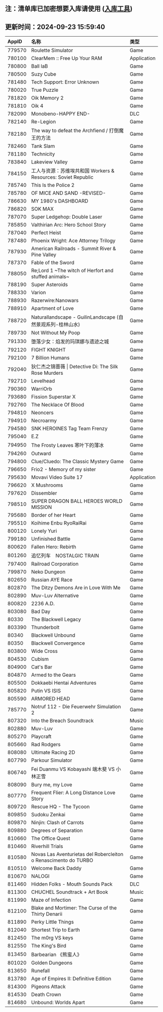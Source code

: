 ## 注：清单库已加密想要入库请使用 ([入库工具](https://github.com/BlankTMing/ManifestAutoUpdate/releases))

## 更新时间：2024-09-23 15:59:40
| AppID | 名称 | 类型  |
| :-------------------- | :----------------------------- | :----------- |
| 779570 | Roulette Simulator| Game |
| 780100 | ClearMem :: Free Up Your RAM| Application |
| 780800 | Ball laB| Game |
| 780500 | Suzy Cube| Game |
| 781480 | Tech Support: Error Unknown| Game |
| 780020 | True Puzzle| Game |
| 781820 | Oik Memory 2| Game |
| 781810 | Oik 4| Game |
| 782090 | Monobeno-HAPPY END-| DLC |
| 782140 | Re-Legion| Game |
| 782180 | The way to defeat the Archfiend / 打倒魔王的方法| Game |
| 782460 | Tank Slam| Game |
| 781180 | Technicity| Game |
| 783840 | Lakeview Valley| Game |
| 784150 | 工人与资源：苏维埃共和国 Workers & Resources: Soviet Republic| Game |
| 785740 | This Is the Police 2| Game |
| 785780 | OF MICE AND SAND -REVISED-| Game |
| 786630 | MY 1980's DASHBOARD| Game |
| 786820 | SOK MAX| Game |
| 787070 | Super Ledgehop: Double Laser| Game |
| 785850 | Valthirian Arc: Hero School Story| Game |
| 787040 | Perfect Heist| Game |
| 787480 | Phoenix Wright: Ace Attorney Trilogy| Game |
| 787930 | American Railroads - Summit River & Pine Valley| Game |
| 787370 | Fable of the Sword| Game |
| 788050 | Re;Lord 1 ~The witch of Herfort and stuffed animals~| Game |
| 788190 | Super Asteroids| Game |
| 788330 | Varion| Game |
| 788930 | Razerwire:Nanowars| Game |
| 788910 | Apartment of Love| Game |
| 788720 | Naturallandscape - GuilinLandscape (自然景观系列-桂林山水)| Game |
| 789730 | Not Without My Poop| Game |
| 791330 | 堕落少女：焰发的玛琪娜与遗迹之城| Game |
| 792120 | FIGHT KNIGHT| Game |
| 792100 | 7 Billion Humans| Game |
| 792040 | 狄仁杰之锦蔷薇 \| Detective Di: The Silk Rose Murders| Game |
| 792710 | Levelhead| Game |
| 790360 | WarriOrb| Game |
| 793680 | Fission Superstar X| Game |
| 792760 | The Necklace Of Blood| Game |
| 794810 | Neoncers| Game |
| 794910 | Necroarmy| Game |
| 794580 | SNK HEROINES Tag Team Frenzy| Game |
| 795040 | E.Z| Game |
| 794950 | The Frosty Leaves 寒叶下的薄冰| Game |
| 794260 | Outward| Game |
| 794800 | Clue/Cluedo: The Classic Mystery Game| Game |
| 796650 | Frio2 - Memory of my sister| Game |
| 795630 | Movavi Video Suite 17| Application |
| 796620 | X Mushrooms| Game |
| 797620 | Dissembler| Game |
| 798510 | SUPER DRAGON BALL HEROES WORLD MISSION| Game |
| 795680 | Border of her Heart| Game |
| 795510 | Koihime Enbu RyoRaiRai| Game |
| 800120 | Lonely Yuri| Game |
| 799180 | Unfinished Battle| Game |
| 800620 | Fallen Hero: Rebirth| Game |
| 801260 | 追忆列车　NOSTALGIC TRAIN| Game |
| 797400 | Railroad Corporation| Game |
| 799870 | Neko Dungeon| Game |
| 802650 | Russian AYE Race| Game |
| 802870 | The Ditzy Demons Are in Love With Me| Game |
| 802890 | Muv-Luv Alternative| Game |
| 800820 | 2236 A.D.| Game |
| 803080 | Bad Day| Game |
| 80330 | The Blackwell Legacy| Game |
| 803390 | Thunderbolt| Game |
| 80340 | Blackwell Unbound| Game |
| 80350 | Blackwell Convergence| Game |
| 803800 | Wide Cross| Game |
| 804530 | Cubism| Game |
| 804900 | Cat's Bar| Game |
| 804870 | Armed to the Gears| Game |
| 805500 | Dokkaebi Hentai Adventures| Game |
| 805820 | Putin VS ISIS| Game |
| 805590 | ARMORED HEAD| Game |
| 785770 | Notruf 112 - Die Feuerwehr Simulation 2| Game |
| 807320 | Into the Breach Soundtrack| Music |
| 802880 | Muv-Luv| Game |
| 805270 | Playcraft| Game |
| 805660 | Rad Rodgers| Game |
| 808080 | Ultimate Racing 2D| Game |
| 807790 | Parkour Simulator| Game |
| 806740 | Fei Duanmu VS Kobayashi 端木斐 VS 小林正雪| Game |
| 808090 | Bury me, my Love| Game |
| 807770 | Frequent Flier: A Long Distance Love Story| Game |
| 809720 | Rescue HQ - The Tycoon| Game |
| 809850 | Sudoku Zenkai| Game |
| 809870 | Ninjin: Clash of Carrots| Game |
| 809880 | Degrees of Separation| Game |
| 810660 | The Office Quest| Game |
| 810460 | Riverhill Trials| Game |
| 810580 | Novas Las Aventurietas del Robercleiton o Renascimento do TURBO| Game |
| 810510 | Welcome Back Daddy| Game |
| 810670 | NALOGI| Game |
| 811460 | Hidden Folks - Mouth Sounds Pack| DLC |
| 811300 | CHUCHEL Soundtrack + Art Book| Music |
| 811990 | Maze of Infection| Game |
| 812100 | Blake and Mortimer: The Curse of the Thirty Denarii| Game |
| 811890 | Perky Little Things| Game |
| 812040 | Shortest Trip to Earth| Game |
| 812450 | The m0rg VS keys| Game |
| 812550 | The King's Bird| Game |
| 813450 | Barbearian 《熊蛮人》| Game |
| 801020 | Golden Dungeons| Game |
| 813650 | Runefall| Game |
| 813780 | Age of Empires II: Definitive Edition| Game |
| 814300 | Pigeons Attack| Game |
| 814530 | Death Crown| Game |
| 814680 | Unbound: Worlds Apart| Game |
